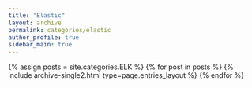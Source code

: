 ```yaml
---
title: "Elastic"
layout: archive
permalink: categories/elastic
author_profile: true
sidebar_main: true
---
```


{% assign posts = site.categories.ELK %}
{% for post in posts %} {% include archive-single2.html type=page.entries_layout %} {% endfor %}
